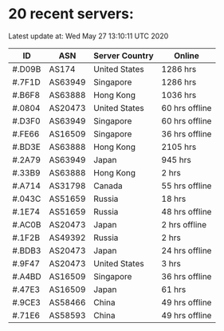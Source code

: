 # 20 recent servers:

Latest update at: Wed May 27 13:10:11 UTC 2020

| ID | ASN | Server Country | Online |
| -- | --- | -------------- | ------ |
| #.D09B | AS174 | United States | 1286 hrs |
| #.7F1D | AS63949 | Singapore | 1286 hrs |
| #.B6F8 | AS63888 | Hong Kong | 1036 hrs |
| #.0804 | AS20473 | United States | 60 hrs offline |
| #.D3F0 | AS63949 | Singapore | 60 hrs offline |
| #.FE66 | AS16509 | Singapore | 36 hrs offline |
| #.BD3E | AS63888 | Hong Kong | 2105 hrs |
| #.2A79 | AS63949 | Japan | 945 hrs |
| #.33B9 | AS63888 | Hong Kong | 2 hrs |
| #.A714 | AS31798 | Canada | 55 hrs offline |
| #.043C | AS51659 | Russia | 18 hrs |
| #.1E74 | AS51659 | Russia | 48 hrs offline |
| #.AC0B | AS20473 | Japan | 2 hrs offline |
| #.1F2B | AS49392 | Russia | 2 hrs |
| #.BDB3 | AS20473 | Japan | 24 hrs offline |
| #.9F47 | AS20473 | United States | 3 hrs |
| #.A4BD | AS16509 | Singapore | 36 hrs offline |
| #.47E3 | AS16509 | Japan | 61 hrs |
| #.9CE3 | AS58466 | China | 49 hrs offline |
| #.71E6 | AS58593 | China | 49 hrs offline |

